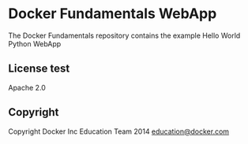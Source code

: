 Docker Fundamentals WebApp
==========================

The Docker Fundamentals repository contains the example Hello World Python WebApp
 
## License test
 
Apache 2.0

## Copyright

Copyright Docker Inc Education Team 2014 <education@docker.com>
